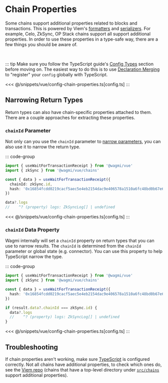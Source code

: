 # Chain Properties

Some chains support additional properties related to blocks and transactions. This is powered by Viem's [formatters](https://viem.sh/docs/clients/chains.html#formatters) and [serializers](https://viem.sh/docs/clients/chains.html#serializers). For example, Celo, ZkSync, OP Stack chains support all support additional properties. In order to use these properties in a type-safe way, there are a few things you should be aware of.

<br/>

::: tip
Make sure you follow the TypeScript guide's [Config Types](/vue/typescript#config-types) section before moving on. The easiest way to do this is to use [Declaration Merging](/vue/typescript#declaration-merging) to "register" your `config` globally with TypeScript.

<<< @/snippets/vue/config-chain-properties.ts[config.ts]
:::

<!-- TODO: ## Narrowing Parameters

Once your Config is registered with TypeScript, you are ready to access chain-specifc properties! For example, Celo's `feeCurrency`, `gatewayFee`, and `gatewayFeeRecipient` are all available.

::: code-group
```ts [index.tsx]
import { parseEther } from 'viem'
import { useSimulateContract } from '@wagmi/vue'

const result = useSimulateContract({
  to: '0xd2135CfB216b74109775236E36d4b433F1DF507B',
  value: parseEther('0.01'),
  feeCurrency: '0x…', // [!code focus]
  gatewayFee: 100n, // [!code focus]
  gatewayFeeRecipient: '0x…', // [!code focus]
})
```
<<< @/snippets/vue/config-chain-properties.ts[config.ts]
:::

This is great, but if you have multiple chains that support additional properties, your autocomplete could be overwhelmed with all of them. By setting the `chainId` property to a specifc value (e.g. `celo.id`), you can narrow parameters to a single chain.

::: code-group
```ts [index.tsx]
import { parseEther } from 'viem'
import { useSimulateContract } from '@wagmi/vue'
import { celo } from '@wagmi/vue/chains'

const result = useSimulateContract({
  to: '0xd2135CfB216b74109775236E36d4b433F1DF507B',
  value: parseEther('0.01'),
  chainId: celo.id, // [!code focus]
  feeCurrency: '0x…', // [!code focus]
  // ^? (property) feeCurrency?: `0x${string}` | undefined // [!code focus]
  gatewayFee: 100n,  // [!code focus]
  // ^? (property) gatewayFee?: bigint | undefined // [!code focus]
  gatewayFeeRecipient: '0x…', // [!code focus]
  // ^? (property) gatewayFeeRecipient?: `0x${string}` | undefined // [!code focus]
})
```
<<< @/snippets/vue/config-chain-properties.ts[config.ts]
::: -->

## Narrowing Return Types

Return types can also have chain-specific properties attached to them. There are a couple approaches for extracting these properties.

### `chainId` Parameter

Not only can you use the `chainId` parameter to [narrow parameters](#narrowing-parameters), you can also use it to narrow the return type.

::: code-group
```ts [index.tsx]
import { useWaitForTransactionReceipt } from '@wagmi/vue'
import { zkSync } from '@wagmi/vue/chains'

const { data } = useWaitForTransactionReceipt({
  chainId: zkSync.id,
  hash: '0x16854fcdd0219cacf5aec5e4eb2154dac9e406578a1510a6fc48bd0b67e69ea9',
})

data?.logs
//    ^? (property) logs: ZkSyncLog[] | undefined
```
<<< @/snippets/vue/config-chain-properties.ts[config.ts]
:::

### `chainId` Data Property

Wagmi internally will set a `chainId` property on return types that you can use to narrow results. The `chainId` is determined from the `chainId` parameter or global state (e.g. connector). You can use this property to help TypeScript narrow the type.

::: code-group
```ts [index.tsx]
import { useWaitForTransactionReceipt } from '@wagmi/vue'
import { zkSync } from '@wagmi/vue/chains'

const { data } = useWaitForTransactionReceipt({
  hash: '0x16854fcdd0219cacf5aec5e4eb2154dac9e406578a1510a6fc48bd0b67e69ea9',
})

if (result.data?.chainId === zkSync.id) {
  data?.logs
  //    ^? (property) logs: ZkSyncLog[] | undefined
}
```
<<< @/snippets/vue/config-chain-properties.ts[config.ts]
:::

## Troubleshooting

If chain properties aren't working, make sure [TypeScript](/vue/guides/faq#type-inference-doesn-t-work) is configured correctly. Not all chains have additional properties, to check which ones do, see the [Viem repo](https://github.com/wevm/viem/tree/main/src/chains) (chains that have a top-level directory under [`src/chains`](https://github.com/wevm/viem/tree/main/src/chains) support additional properties).
